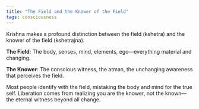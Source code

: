 ```yaml
---
title: "The Field and the Knower of the Field"
tags: consciousness
---
```


Krishna makes a profound distinction between the field (kshetra) and the knower of the field (kshetrajna).

**The Field**: The body, senses, mind, elements, ego—everything material and changing.

**The Knower**: The conscious witness, the atman, the unchanging awareness that perceives the field.

Most people identify with the field, mistaking the body and mind for the true self. Liberation comes from realizing you are the knower, not the known—the eternal witness beyond all change.

